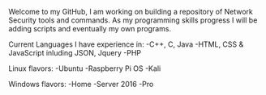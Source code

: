 Welcome to my GitHub, I am working on building a repository of Network Security tools and commands.
As my programming skills progress I will be adding scripts and eventually my own programs.
 
Current Languages I have experience in:
-C++, C, Java
-HTML, CSS & JavaScript inluding JSON, Jquery
-PHP

Linux flavors:
-Ubuntu
-Raspberry Pi OS
-Kali

Windows flavors:
-Home
-Server 2016
-Pro

<!---
BSLang2006/BSLang2006 is a ✨ special ✨ repository because its `README.md` (this file) appears on your GitHub profile.
You can click the Preview link to take a look at your changes.
--->

